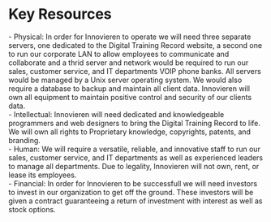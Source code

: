 # Key Resources
<p>- Physical: In order for Innovieren to operate we will need three separate servers, one dedicated to the Digital Training Record website, a second one to run our corporate LAN to allow employees to communicate and collaborate and a thrid server and network would be required to run our sales, customer service, and IT departments VOIP phone banks. All servers would be managed by a Unix server operating system. We would also require a database to backup and maintain all client data. Innovieren will own all equipment to maintain positive control and security of our clients data.</br> 
- Intellectual: Innovieren will need dedicated and knowledgeable programmers and web designers to bring the Digital Training Record to life. We will own all rights to Proprietary knowledge, copyrights, patents, and branding.</br>
- Human: We will require a versatile, reliable, and innovative staff to run our sales, customer service, and IT departments as well as experienced leaders to manage all departments. Due to legality, Innovieren will not own, rent, or lease its employees.</br> 
- Financial: In order for Innovieren to be successfull we will need investors to invest in our organization to get off the ground. These investors will be given a contract guaranteeing a return of investment with interest as well as stock options. </p>
